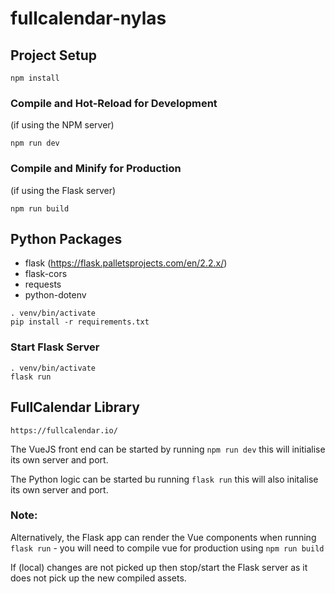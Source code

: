 # fullcalendar-nylas


## Project Setup

```shell script
npm install
```

### Compile and Hot-Reload for Development
(if using the NPM server)
```shell script
npm run dev
```

### Compile and Minify for Production
(if using the Flask server)
```shell script
npm run build
```


## Python Packages
- flask (https://flask.palletsprojects.com/en/2.2.x/)
- flask-cors
- requests
- python-dotenv
```shell script
. venv/bin/activate
pip install -r requirements.txt
```

### Start Flask Server
```shell script
. venv/bin/activate
flask run
```


## FullCalendar Library
```
https://fullcalendar.io/
```

The VueJS front end can be started by running `npm run dev` this will initialise its own server and port.

The Python logic can be started bu running `flask run` this will also initalise its own server and port.

### Note:
Alternatively, the Flask app can render the Vue components when running `flask run` - you will need to compile vue for production using `npm run build`

If (local) changes are not picked up then stop/start the Flask server as it does not pick up the new compiled assets.
